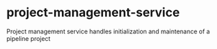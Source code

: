 # project-management-service
Project management service handles initialization and maintenance of a pipeline project
